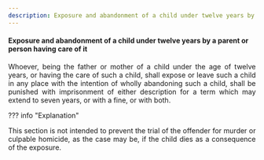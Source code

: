```yaml
---
description: Exposure and abandonment of a child under twelve years by a parent or person having care of it
---
```


#### Exposure and abandonment of a child under twelve years by a parent or person having care of it
<div style="text-align: justify">

Whoever, being the father or mother of a child under the age of twelve years, or having the care of such a child, shall expose or leave such a child in any place with the intention of wholly abandoning such a child, shall be punished with imprisonment of either description for a term which may extend to seven years, or with a fine, or with both.

</div>

??? info "Explanation"
    <div style="text-align: justify"> This section is not intended to prevent the trial of the offender for murder or culpable homicide, as the case may be, if the child dies as a consequence of the exposure.
